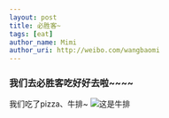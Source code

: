 ```yaml
---
layout: post
title: 必胜客~
tags: [eat]
author_name: Mimi
author_uri: http://weibo.com/wangbaomi
---
```

### 我们去必胜客吃好好去啦~~~~
我们吃了pizza、牛排~
![这是牛排](http://try1try.qiniudn.com/images/usIMG_0758.JPG)